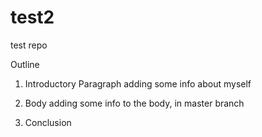 # test2
test repo


Outline
1. Introductory Paragraph
adding some info about myself
2. Body
adding some info to the body, in master branch

3. Conclusion

